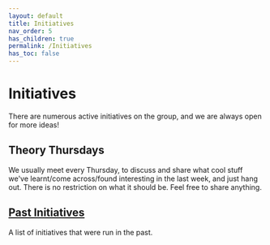 ```yaml
---
layout: default
title: Initiatives
nav_order: 5
has_children: true
permalink: /Initiatives
has_toc: false
---
```


Initiatives
===========
There are numerous active initiatives on the group, and we are always open for more ideas!

Theory Thursdays
----------------
We usually meet every Thursday, to discuss and share what cool stuff we've learnt/come across/found interesting in the last week, and just hang out. There is no restriction on what it should be. Feel free to share anything.

[Past Initiatives](/Initiatives/Past)
------------------------
A list of initiatives that were run in the past.
